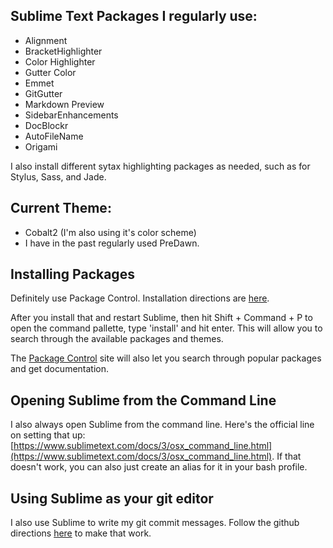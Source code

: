 ## Sublime Text Packages I regularly use:

- Alignment
- BracketHighlighter
- Color Highlighter
- Gutter Color
- Emmet
- GitGutter
- Markdown Preview
- SidebarEnhancements
- DocBlockr
- AutoFileName
- Origami

I also install different sytax highlighting packages as needed, such as for Stylus, Sass, and Jade.

## Current Theme:

- Cobalt2 (I'm also using it's color scheme)
- I have in the past regularly used PreDawn.

## Installing Packages

Definitely use Package Control. Installation directions are [here](https://packagecontrol.io/installation).

After you install that and restart Sublime, then hit Shift + Command + P to open the command pallette, type 'install' and hit enter. This will allow you to search through the available packages and themes.

The [Package Control](https://packagecontrol.io/) site will also let you search through popular packages and get documentation.

## Opening Sublime from the Command Line

I also always open Sublime from the command line. Here's the official line on setting that up: [https://www.sublimetext.com/docs/3/osx_command_line.html](https://www.sublimetext.com/docs/3/osx_command_line.html). If that doesn't work, you can also just create an alias for it in your bash profile.

## Using Sublime as your git editor

I also use Sublime to write my git commit messages. Follow the github directions [here](https://help.github.com/articles/associating-text-editors-with-git/) to make that work.
